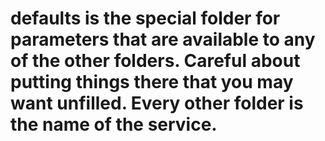 # 
# defaults is the special folder for parameters that are available to any of the other folders. Careful about putting things there that you may want unfilled. Every other folder is the name of the service.
